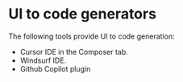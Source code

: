 # UI to code generators

The following tools provide UI to code generation:
- Cursor IDE in the Composer tab.
- Windsurf IDE.
- Github Copilot plugin


